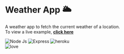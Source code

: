 
# Weather App 🌥

A weather app to fetch the current weather of a location.  
To view a live example, **[click here](https://ishan-weather-app.herokuapp.com/)**  

![Node Js](https://img.shields.io/badge/Node.js-43853D?style=for-the-badge&logo=node.js&logoColor=white) ![Express](https://img.shields.io/badge/Express.js-404D59?style=for-the-badge) ![heroku](	https://img.shields.io/badge/Heroku-430098?style=for-the-badge&logo=heroku&logoColor=white)  
![love](http://ForTheBadge.com/images/badges/built-with-love.svg)
